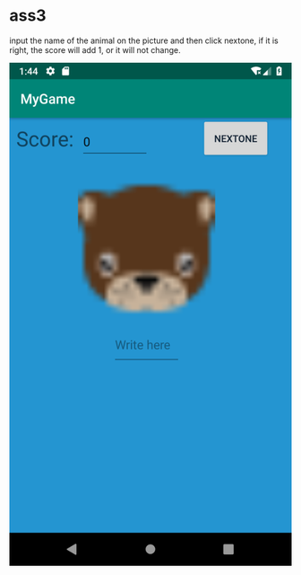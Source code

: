 # ass3
input the name of the animal on the picture and then click nextone, if it is right, the score will add 1, or it will not change.

![image](https://github.com/cdhappy/ass3/blob/master/Screenshot_1551750283.png)
